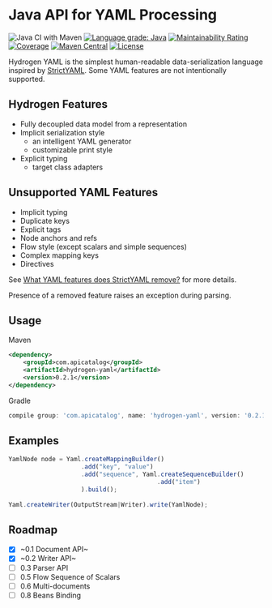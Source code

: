 # Java API for YAML Processing

![Java CI with Maven](https://github.com/filip26/hydrogen-yaml/workflows/Java%20CI%20with%20Maven/badge.svg)
[![Language grade: Java](https://img.shields.io/lgtm/grade/java/g/filip26/hydrogen-yaml.svg?logo=lgtm&logoWidth=18)](https://lgtm.com/projects/g/filip26/hydrogen-yaml/context:java)
[![Maintainability Rating](https://sonarcloud.io/api/project_badges/measure?project=filip26_hydrogen-yaml&metric=sqale_rating)](https://sonarcloud.io/dashboard?id=filip26_hydrogen-yaml)
[![Coverage](https://sonarcloud.io/api/project_badges/measure?project=filip26_hydrogen-yaml&metric=coverage)](https://sonarcloud.io/dashboard?id=filip26_hydrogen-yaml)
[![Maven Central](https://img.shields.io/maven-central/v/com.apicatalog/hydrogen-yaml.svg?label=Maven%20Central)](https://search.maven.org/search?q=g:%22com.apicatalog%22%20AND%20a:%22hydrogen-yaml%22)
[![License](https://img.shields.io/badge/License-Apache%202.0-blue.svg)](https://opensource.org/licenses/Apache-2.0)

Hydrogen YAML is the simplest human-readable data-serialization language inspired by [StrictYAML](https://github.com/crdoconnor/strictyaml). Some YAML features are not intentionally supported.

## Hydrogen Features
- Fully decoupled data model from a representation
- Implicit serialization style
  * an intelligent YAML generator
  * customizable print style
- Explicit typing
  * target class adapters

## Unsupported YAML Features
- Implicit typing
- Duplicate keys
- Explicit tags
- Node anchors and refs
- Flow style (except scalars and simple sequences)
- Complex mapping keys
- Directives

See [What YAML features does StrictYAML remove?](https://hitchdev.com/strictyaml/features-removed/) for more details.

Presence of a removed feature raises an exception during parsing.

## Usage

Maven

```xml
<dependency>
    <groupId>com.apicatalog</groupId>
    <artifactId>hydrogen-yaml</artifactId>
    <version>0.2.1</version>
</dependency>
```

Gradle

```gradle
compile group: 'com.apicatalog', name: 'hydrogen-yaml', version: '0.2.1'
```


## Examples

```javascript
YamlNode node = Yaml.createMappingBuilder()
                    .add("key", "value")
                    .add("sequence", Yaml.createSequenceBuilder()
                                         .add("item")
                    ).build();
     
Yaml.createWriter(OutputStream|Writer).write(YamlNode);
```


## Roadmap
- [x] ~0.1 Document API~
- [x] ~0.2 Writer API~
- [ ] 0.3 Parser API
- [ ] 0.5 Flow Sequence of Scalars
- [ ] 0.6 Multi-documents
- [ ] 0.8 Beans Binding
